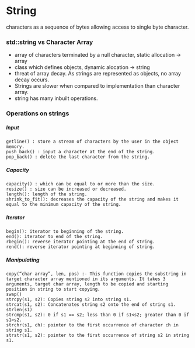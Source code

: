 # String

characters as a sequence of bytes allowing access to single byte character.

### std::string vs Character Array

* array of characters terminated by a null character, static allocation  -> array
* class which defines objects, dynamic alocation -> string
* threat of array decay. As strings are represented as objects, no array decay occurs.
* Strings are slower when compared to implementation than character array.
* string has many inbuilt operations.

### Operations on strings

##### Input

```
getline() : store a stream of characters by the user in the object memory.
push_back() : input a character at the end of the string.
pop_back() : delete the last character from the string.
```

##### Capacity

```
capacity() : which can be equal to or more than the size.
resize() : size can be increased or decreased.
length(): length of the string.
shrink_to_fit(): decreases the capacity of the string and makes it equal to the minimum capacity of the string.
```

##### Iterator

```
begin(): iterator to beginning of the string.
end(): iterator to end of the string.
rbegin(): reverse iterator pointing at the end of string.
rend(): reverse iterator pointing at beginning of string.
```

##### Manipulating

```
copy(“char array”, len, pos) :- This function copies the substring in target character array mentioned in its arguments. It takes 3 arguments, target char array, length to be copied and starting position in string to start copying.
swap()
strcpy(s1, s2): Copies string s2 into string s1.
strcat(s1, s2): Concatenates string s2 onto the end of string s1.
strlen(s1)
strcmp(s1, s2): 0 if s1 == s2; less than 0 if s1<s2; greater than 0 if s1>s2.
strchr(s1, ch): pointer to the first occurrence of character ch in string s1.
strstr(s1, s2): pointer to the first occurrence of string s2 in string s1.
```